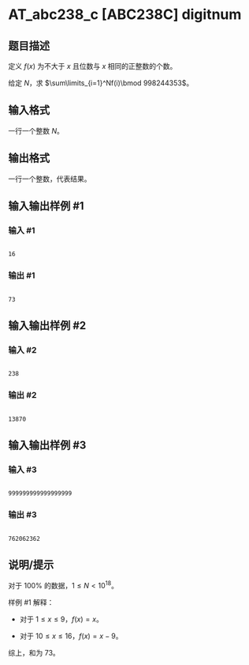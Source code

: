 # AT_abc238_c [ABC238C] digitnum

## 题目描述

定义 $f(x)$ 为不大于 $x$ 且位数与 $x$ 相同的正整数的个数。

给定 $N$，求 $\sum\limits_{i=1}^Nf(i)\bmod 998244353$。

## 输入格式

一行一个整数 $N$。

## 输出格式

一行一个整数，代表结果。

## 输入输出样例 #1

### 输入 #1

```
16
```

### 输出 #1

```
73
```

## 输入输出样例 #2

### 输入 #2

```
238
```

### 输出 #2

```
13870
```

## 输入输出样例 #3

### 输入 #3

```
999999999999999999
```

### 输出 #3

```
762062362
```

## 说明/提示

对于 $100\%$ 的数据，$1\leq N<10^{18}$。

样例 #1 解释：
- 对于 $1\leq x\leq 9$，$f(x)=x$。
- 对于 $10\leq x\leq 16$，$f(x)=x-9$。

综上，和为 $73$。
